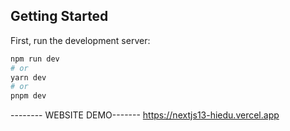 

## Getting Started

First, run the development server:

```bash
npm run dev
# or
yarn dev
# or
pnpm dev
```
-------- WEBSITE DEMO-------
https://nextjs13-hiedu.vercel.app
